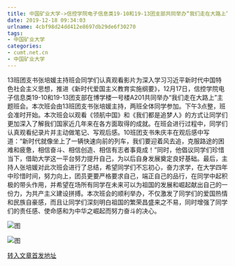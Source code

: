 ```yaml
---
title: 中国矿业大学->信控学院电子信息类19-10和19-13团支部共同举办“我们走在大路上”主题班会 | cumt.net.cn
date: 2019-12-18 09:34:03
urlname: 4cbf98d24dd412e8697db29de6f30270
tags: 
- 中国矿业大学
categories:
- cumt.net.cn
- 中国矿业大学
---
```

13班团支书张培媛主持班会同学们认真观看影片为深入学习习近平新时代中国特色社会主义思想，推进《新时代爱国主义教育实施纲要》，12月17日，信控学院电子信息类19-10和19-13团支部在博学楼一号楼A201共同举办“我们走在大路上”主题班会。本次班会由13班团支书张培媛主持，两班全体同学参加。下午3点整，班会准时开始。本次班会以观看《领航中国》和《我们都是追梦人》的方式让同学们更加深入了解我们国家近几年来在各方面取得的成就。在班会进行过程中，同学们认真观看纪录片并主动做笔记、写观后感。10班团支书朱庆丰在观后感中写道：“新时代就像坐上了一辆快速向前的列车，我们要迎着风去追，克服路途的困难和疲惫，相信奋斗、相信创造、相信有志者事竟成！”同时，他倡议同学们珍惜当下，借助大学这一平台努力提升自己，为以后自身发展奠定良好基础。最后，主持人张培媛对此次班会进行了总结，希望同学们不忘初心，奋力求学，在大学四年中珍惜时间，努力向上，团员更要严格要求自己，端正自己的品行，在同学中起积极的带头作用，并希望在场所有同学在未来可以为祖国的发展和崛起献出自己的一份力，为共产主义建设拼搏。本次班会的顺利举办，不仅激发了同学们的爱国热情和民族自豪感，而且让同学们深刻明白祖国的繁荣昌盛来之不易，同时增强了同学们的责任感、使命感和为中华之崛起而努力奋斗的决心。

![图](http://xwzx.cumt.edu.cn/_upload/article/images/1f/4b/9221e7944934a0e05b01b2460035/cd8fb2d0-0f47-4547-b815-0520dff37587.png)

![图](http://xwzx.cumt.edu.cn/_upload/article/images/1f/4b/9221e7944934a0e05b01b2460035/4291a0a6-333b-4294-81dc-30a04b81ef46.png)

[转入文章首发地址](http://xwzx.cumt.edu.cn/77/21/c523a554785/page.htm)